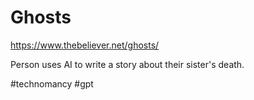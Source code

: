 # Ghosts

https://www.thebeliever.net/ghosts/

Person uses AI to write a story about their sister's death.

#technomancy #gpt 